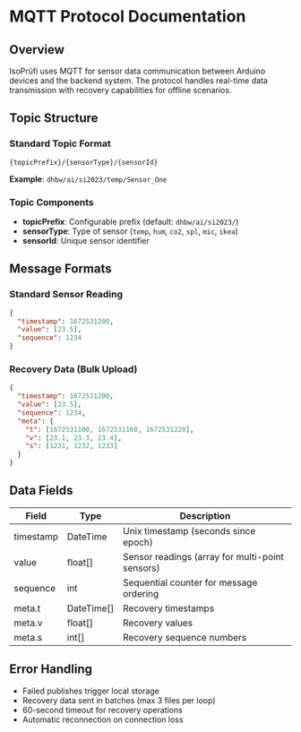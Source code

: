 # MQTT Protocol Documentation

## Overview

IsoPrüfi uses MQTT for sensor data communication between Arduino devices and the backend system. The protocol handles real-time data transmission with recovery capabilities for offline scenarios.

## Topic Structure

### Standard Topic Format
```
{topicPrefix}/{sensorType}/{sensorId}
```

**Example**: `dhbw/ai/si2023/temp/Sensor_One`

### Topic Components
- **topicPrefix**: Configurable prefix (default: `dhbw/ai/si2023/`)
- **sensorType**: Type of sensor (`temp`, `hum`, `co2`, `spl`, `mic`, `ikea`)
- **sensorId**: Unique sensor identifier

## Message Formats

### Standard Sensor Reading
```json
{
  "timestamp": 1672531200,
  "value": [23.5],
  "sequence": 1234
}
```

### Recovery Data (Bulk Upload)
```json
{
  "timestamp": 1672531200,
  "value": [23.5],
  "sequence": 1234,
  "meta": {
    "t": [1672531100, 1672531160, 1672531220],
    "v": [23.1, 23.3, 23.4],
    "s": [1231, 1232, 1233]
  }
}
```

## Data Fields

| Field | Type | Description |
|-------|------|-------------|
| timestamp | DateTime | Unix timestamp (seconds since epoch) |
| value | float[] | Sensor readings (array for multi-point sensors) |
| sequence | int | Sequential counter for message ordering |
| meta.t | DateTime[] | Recovery timestamps |
| meta.v | float[] | Recovery values |
| meta.s | int[] | Recovery sequence numbers |


## Error Handling

- Failed publishes trigger local storage
- Recovery data sent in batches (max 3 files per loop)
- 60-second timeout for recovery operations
- Automatic reconnection on connection loss